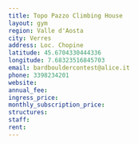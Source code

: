 ```yaml
---
title: Topo Pazzo Climbing House
layout: gym
region: Valle d'Aosta
city: Verres
address: Loc. Chopine
latitude: 45.6704330444336
longitude: 7.68323516845703
email: bardbouldercontest@alice.it
phone: 3398234201
website: 
annual_fee: 
ingress_price: 
monthly_subscription_price: 
structures: 
staff: 
rent: 
---
```


